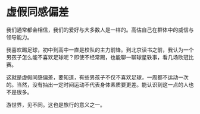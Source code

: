 # 虚假同感偏差

我们通常都会相信，我们的爱好与大多数人是一样的。高估自己在群体中的威信与领导能力。

我喜欢踢足球，初中到高中一直是校队的主力前锋。到北京读书之前，我认为一个男孩子怎么能不喜欢足球呢？即使不经常踢，也能聊一聊球星轶事，看几场欧冠比赛。

这就是虚假同感偏差，要知道，有些男孩子不仅不喜欢足球，一周都不运动一次的。当然，没有抽出一定时间运动不代表身体素质要更差。能认识到这一点的人也不是很多。

游世界，见不同。这也是旅行的意义之一。
